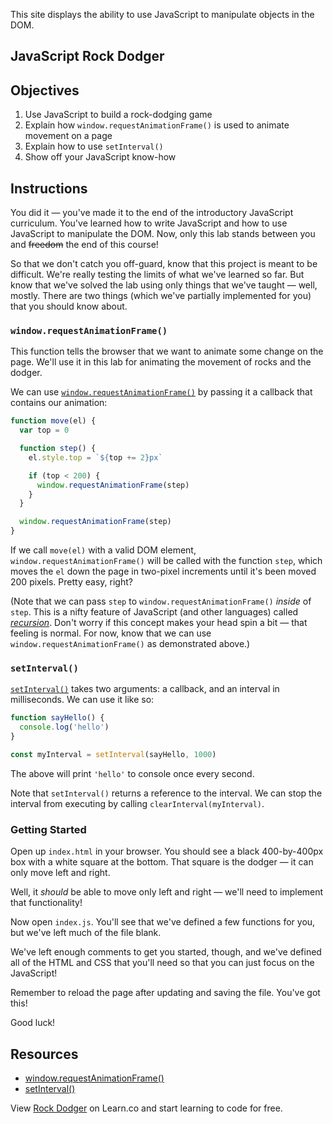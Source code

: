 This site displays the ability to use JavaScript to manipulate objects in the DOM.

JavaScript Rock Dodger
---

## Objectives

1. Use JavaScript to build a rock-dodging game
2. Explain how `window.requestAnimationFrame()` is used to animate movement on a page
3. Explain how to use `setInterval()`
4. Show off your JavaScript know-how

## Instructions

You did it — you've made it to the end of the introductory JavaScript curriculum. You've learned how to write JavaScript and how to use JavaScript to manipulate the DOM. Now, only this lab stands between you and ~~freedom~~ the end of this course!

So that we don't catch you off-guard, know that this project is meant to be difficult. We're really testing the limits of what we've learned so far. But know that we've solved the lab using only things that we've taught — well, mostly. There are two things (which we've partially implemented for you) that you should know about.

### `window.requestAnimationFrame()`

This function tells the browser that we want to animate some change on the page. We'll use it in this lab for animating the movement of rocks and the dodger.

We can use [`window.requestAnimationFrame()`](https://developer.mozilla.org/en-US/docs/Web/API/window/requestAnimationFrame) by passing it a callback that contains our animation:

``` javascript
function move(el) {
  var top = 0

  function step() {
    el.style.top = `${top += 2}px`

    if (top < 200) {
      window.requestAnimationFrame(step)
    }
  }

  window.requestAnimationFrame(step)
}
```

If we call `move(el)` with a valid DOM element, `window.requestAnimationFrame()` will be called with the function `step`, which moves the `el` down the page in two-pixel increments until it's been moved 200 pixels. Pretty easy, right?

(Note that we can pass `step` to `window.requestAnimationFrame()` _inside_ of `step`. This is a nifty feature of JavaScript (and other languages) called [_recursion_](https://en.wikipedia.org/wiki/Recursion_(computer_science)). Don't worry if this concept makes your head spin a bit — that feeling is normal. For now, know that we can use `window.requestAnimationFrame()` as demonstrated above.)

### `setInterval()`

[`setInterval()`](https://developer.mozilla.org/en-US/docs/Web/API/WindowTimers/setInterval) takes two arguments: a callback, and an interval in milliseconds. We can use it like so:

``` javascript
function sayHello() {
  console.log('hello')
}

const myInterval = setInterval(sayHello, 1000)
```

The above will print `'hello'` to console once every second.

Note that `setInterval()` returns a reference to the interval. We can stop the interval from executing by calling `clearInterval(myInterval)`.

### Getting Started

Open up `index.html` in your browser. You should see a black 400-by-400px box with a white square at the bottom. That square is the dodger — it can only move left and right.

Well, it _should_ be able to move only left and right — we'll need to implement that functionality!

Now open `index.js`. You'll see that we've defined a few functions for you, but we've left much of the file blank.

We've left enough comments to get you started, though, and we've defined all of the HTML and CSS that you'll need so that you can just focus on the JavaScript!

Remember to reload the page after updating and saving the file. You've got this!

Good luck!

## Resources

- [window.requestAnimationFrame()](https://developer.mozilla.org/en-US/docs/Web/API/window/requestAnimationFrame)
- [setInterval()](https://developer.mozilla.org/en-US/docs/Web/API/WindowTimers/setInterval)

<p class='util--hide'>View <a href='https://learn.co/lessons/javascript-rock-dodger'>Rock Dodger</a> on Learn.co and start learning to code for free.</p>
